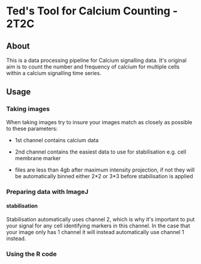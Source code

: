 # Ted's Tool for Calcium Counting - 2T2C

## About

This is a data processing pipeline for Calcium signalling data. It's original aim is to count the number and frequency of calcium for multiple cells within a calcium signalling time series.

## Usage

### Taking images

When taking images try to insure your images match as closely as possible to these parameters:

-   1st channel contains calcium data

-   2nd channel contains the easiest data to use for stabilisation e.g. cell membrane marker

-   files are less than 4gb after maximum intensity projection, if not they will be automatically binned either 2\*2 or 3\*3 before stabilisation is applied

### Preparing data with ImageJ

#### stabilisation

Stabilisation automatically uses channel 2, which is why it's important to put your signal for any cell identifying markers in this channel. In the case that your image only has 1 channel it will instead automatically use channel 1 instead.

### Using the R code

